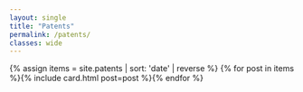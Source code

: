 ```yaml
---
layout: single
title: "Patents"
permalink: /patents/
classes: wide
---
```

<div class="cards-grid">
  {% assign items = site.patents | sort: 'date' | reverse %}
  {% for post in items %}{% include card.html post=post %}{% endfor %}
</div>
